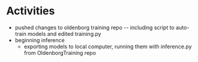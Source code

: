 # Activities
* pushed changes to oldenborg training repo -- including script to auto-train models and edited training.py
* beginning inference
  * exporting models to local computer, running them with inference.py from OldenborgTraining repo  
